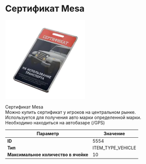 # Сертификат Mesa

![Item Image](../img/5554.webp?raw=true)

Сертификат Mesa<br>Можно купить сертификат у игроков на центральном рынке.<br>Используется для получения авто марки определенной марки.<br>Необходимо находиться на автобазаре (/GPS)


| Параметр | Значение |
|----------|----------|
| **ID** | 5554 |
| **Тип** | ITEM_TYPE_VEHICLE |
| **Максимальное количество в ячейке** | 10 |

